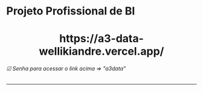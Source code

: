 # Projeto Profissional de BI
<h1 align="center">
https://a3-data-wellikiandre.vercel.app/
<h6> ☑ Senha para acessar o link acima => "a3data"</h6>
</h1>
<hr />